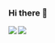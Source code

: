 ### Hi there 👋

<span>
  <img align="left" src="https://github-readme-stats.vercel.app/api?username=vanducvo&count_private=true&show_icons=true" />
</span>
<span>
  <img align="left" src="https://github-readme-stats.vercel.app/api/top-langs/?username=vanducvo" />
</span>
